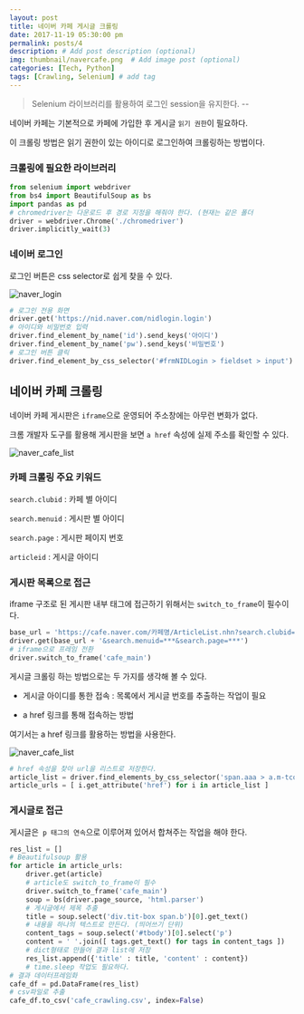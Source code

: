 ```yaml
---
layout: post
title: 네이버 카페 게시글 크롤링
date: 2017-11-19 05:30:00 pm
permalink: posts/4
description: # Add post description (optional)
img: thumbnail/navercafe.png  # Add image post (optional)
categories: [Tech, Python]
tags: [Crawling, Selenium] # add tag
---
```


> Selenium 라이브러리를 활용하여 로그인 session을 유지한다. --

네이버 카페는 기본적으로 카페에 가입한 후 게시글 `읽기 권한`이 필요하다.

이 크롤링 방법은 읽기 권한이 있는 아이디로 로그인하여 크롤링하는 방법이다.

### 크롤링에 필요한 라이브러리

``` python
from selenium import webdriver
from bs4 import BeautifulSoup as bs
import pandas as pd
# chromedriver는 다운로드 후 경로 지정을 해줘야 한다. (현재는 같은 폴더 
driver = webdriver.Chrome('./chromedriver')
driver.implicitly_wait(3)
```
### 네이버 로그인

로그인 버튼은 css selector로 쉽게 찾을 수 있다.

![naver_login]({{site.baseurl}}/assets/img/python/naver_login.png)

``` python
# 로그인 전용 화면
driver.get('https://nid.naver.com/nidlogin.login')
# 아이디와 비밀번호 입력
driver.find_element_by_name('id').send_keys('아이디')
driver.find_element_by_name('pw').send_keys('비밀번호')
# 로그인 버튼 클릭
driver.find_element_by_css_selector('#frmNIDLogin > fieldset > input').click()
```

## 네이버 카페 크롤링

네이버 카페 게시판은 `iframe`으로 운영되어 주소창에는 아무런 변화가 없다.

크롬 개발자 도구를 활용해 게시판을 보면 `a href` 속성에 실제 주소를 확인할 수 있다.

![naver_cafe_list]({{site.baseurl}}/assets/img/python/naver_cafe_menu.png)

### 카페 크롤링 주요 키워드

`search.clubid` : 카페 별 아이디

`search.menuid` : 게시판 별 아이디

`search.page` : 게시판 페이지 번호

`articleid` : 게시글 아이디

### 게시판 목록으로 접근

iframe 구조로 된 게시판 내부 태그에 접근하기 위해서는 `switch_to_frame`이 필수이다.

``` python
base_url = 'https://cafe.naver.com/카페명/ArticleList.nhn?search.clubid=***'
driver.get(base_url + '&search.menuid=***&search.page=***')
# iframe으로 프레임 전환
driver.switch_to_frame('cafe_main')
```

게시글 크롤링 하는 방법으로는 두 가지를 생각해 볼 수 있다.

* 게시글 아이디를 통한 접속 : 목록에서 게시글 번호를 추출하는 작업이 필요

* a href 링크를 통해 접속하는 방법

여기서는 a href 링크를 활용하는 방법을 사용한다.

![naver_cafe_list]({{site.baseurl}}/assets/img/python/naver_cafe_list.png)

``` python
# href 속성을 찾아 url을 리스트로 저장한다.
article_list = driver.find_elements_by_css_selector('span.aaa > a.m-tcol-c')
article_urls = [ i.get_attribute('href') for i in article_list ]
```

### 게시글로 접근

게시글은` p 태그의 연속`으로 이루어져 있어서 합쳐주는 작업을 해야 한다.

``` python
res_list = []
# Beautifulsoup 활용
for article in article_urls:
    driver.get(article)
    # article도 switch_to_frame이 필수
    driver.switch_to_frame('cafe_main')
    soup = bs(driver.page_source, 'html.parser')
    # 게시글에서 제목 추출
    title = soup.select('div.tit-box span.b')[0].get_text()
    # 내용을 하나의 텍스트로 만든다. (띄어쓰기 단위)
    content_tags = soup.select('#tbody')[0].select('p')
    content = ' '.join([ tags.get_text() for tags in content_tags ])
    # dict형태로 만들어 결과 list에 저장
    res_list.append({'title' : title, 'content' : content})
    # time.sleep 작업도 필요하다.
# 결과 데이터프레임화
cafe_df = pd.DataFrame(res_list)
# csv파일로 추출
cafe_df.to_csv('cafe_crawling.csv', index=False)
```




